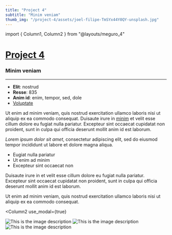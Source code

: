 ```yaml
---
title: "Project 4"
subtitle: "Minim veniam"
thumb_img: "/project-4/assets/joel-filipe-TmSYx44Y0QY-unsplash.jpg"
---
```


import { Column1, Column2 } from "@layouts/meguro_4"

<Column1>

# [Project 4](/project-4)

### Minim veniam

---

<Info li_separator="|">

- **Elit**: nostrud
- **Resse**: 835
- **Anim id**: enim, tempor, sed, dole
- [Voluptate](https://example.com)

</Info>

Ut enim ad minim veniam, quis nostrud exercitation ullamco laboris nisi ut aliquip ex ea commodo consequat. Duisaute irure in [minim](https://example.com) et velit esse cillum dolore eu fugiat nulla pariatur. Excepteur sint occaecat cupidatat non proident, sunt in culpa qui officia deserunt mollit anim id est laborum.

*Lorem ipsum dolor sit amet*, consectetur adipiscing elit, sed do eiusmod tempor incididunt ut labore et dolore magna aliqua.

- Eugiat nulla pariatur
- Ut enim ad minim
- Excepteur sint occaecat non

Duisaute irure in et velit esse cillum dolore eu fugiat nulla pariatur. Excepteur sint occaecat cupidatat non proident, sunt in culpa qui officia deserunt mollit anim id est laborum.

Ut enim ad minim veniam, quis nostrud exercitation ullamco laboris nisi ut aliquip ex ea commodo consequat.

</Column1>

<Column2
	use_modal={true}
>

![This is the image description](/project-4/assets/joel-filipe-SIyGeJeWAcY-unsplash.jpg)
![This is the image description](/project-4/assets/joel-filipe-TmSYx44Y0QY-unsplash.jpg)
![This is the image description](/project-4/assets/joel-filipe-2BLsWpau-GQ-unsplash.jpg)

</Column2>
